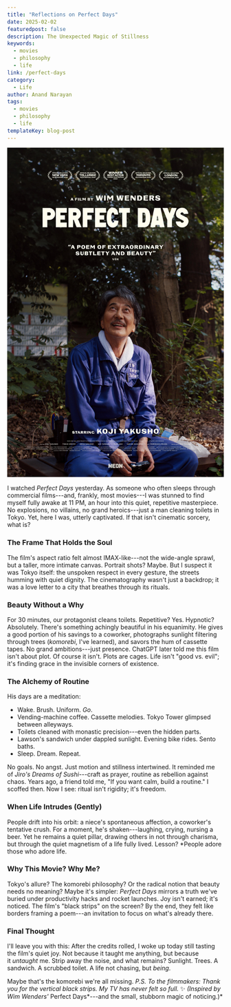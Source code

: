 ```yaml
---
title: "Reflections on Perfect Days"
date: 2025-02-02
featuredpost: false
description: The Unexpected Magic of Stillness
keywords:
  - movies
  - philosophy
  - life
link: /perfect-days
category:
  - Life
author: Anand Narayan
tags:
  - movies
  - philosophy
  - life
templateKey: blog-post
---
```

![Perfect](./images/perfect-days.jpg)

I watched *Perfect Days* yesterday. As someone who often sleeps through commercial films---and, frankly, most movies---I was stunned to find myself fully awake at 11 PM, an hour into this quiet, repetitive masterpiece. No explosions, no villains, no grand heroics---just a man cleaning toilets in Tokyo. Yet, here I was, utterly captivated. If that isn't cinematic sorcery, what is?

### The Frame That Holds the Soul
The film's aspect ratio felt almost IMAX-like---not the wide-angle sprawl, but a taller, more intimate canvas. Portrait shots? Maybe. But I suspect it was Tokyo itself: the unspoken respect in every gesture, the streets humming with quiet dignity. The cinematography wasn't just a backdrop; it was a love letter to a city that breathes through its rituals.

### Beauty Without a Why
For 30 minutes, our protagonist cleans toilets. Repetitive? Yes. Hypnotic? Absolutely. There's something achingly beautiful in his equanimity. He gives a good portion of his savings to a coworker, photographs sunlight filtering through trees (*komorebi*, I've learned), and savors the hum of cassette tapes. No grand ambitions---just presence. ChatGPT later told me this film isn't about plot. Of course it isn't. Plots are cages. Life isn't "good vs. evil"; it's finding grace in the invisible corners of existence.

### The Alchemy of Routine
His days are a meditation:

-   Wake. Brush. Uniform. *Go*.
-   Vending-machine coffee. Cassette melodies. Tokyo Tower glimpsed between alleyways.
-   Toilets cleaned with monastic precision---even the hidden parts.
-   Lawson's sandwich under dappled sunlight. Evening bike rides. Sento baths.
-   Sleep. Dream. Repeat.

No goals. No angst. Just motion and stillness intertwined. It reminded me of *Jiro's Dreams of Sushi*---craft as prayer, routine as rebellion against chaos. Years ago, a friend told me, "If you want calm, build a routine." I scoffed then. Now I see: ritual isn't rigidity; it's freedom.

### When Life Intrudes (Gently)
People drift into his orbit: a niece's spontaneous affection, a coworker's tentative crush. For a moment, he's shaken---laughing, crying, nursing a beer. Yet he remains a quiet pillar, drawing others in not through charisma, but through the quiet magnetism of a life fully lived. Lesson? *People adore those who adore life.

### Why This Movie? Why Me?
Tokyo's allure? The komorebi philosophy? Or the radical notion that beauty needs no meaning? Maybe it's simpler: *Perfect Days* mirrors a truth we've buried under productivity hacks and rocket launches. Joy isn't earned; it's noticed. The film's "black strips" on the screen? By the end, they felt like borders framing a poem---an invitation to focus on what's already there. 

### Final Thought
I'll leave you with this: After the credits rolled, I woke up today still tasting the film's quiet joy. Not because it taught me anything, but because it *untaught* me. Strip away the noise, and what remains? Sunlight. Trees. A sandwich. A scrubbed toilet. A life not chasing, but *being*.

Maybe that's the komorebi we're all missing. *P.S. To the filmmakers: Thank you for the vertical black strips. My TV has never felt so full.* ✨ *(Inspired by Wim Wenders'* Perfect Days*---and the small, stubborn magic of noticing.)*